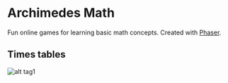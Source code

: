 # Archimedes Math
Fun online games for learning basic math concepts.
Created with [Phaser](http://phaser.io).

## Times tables
![alt tag1](https://github.com/jperdomo23/archimedesmath/blob/master/TimesTables/screenshots/2017-02-21.PNG)
